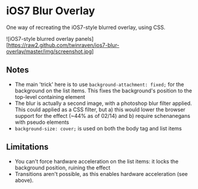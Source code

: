 iOS7 Blur Overlay
=================

One way of recreating the iOS7-style blurred overlay, using CSS.

![iOS7-style blurred overlay panels][https://raw2.github.com/twinraven/ios7-blur-overlay/master/img/screenshot.jpg]

## Notes

* The main 'trick' here is to use `background-attachment: fixed;` for the background on the list items. This fixes the background's position to the top-level containing element
* The blur is actually a second image, with a photoshop blur filter applied. This could applied as a CSS filter, but a) this would lower the browser support for the effect (~44% as of 02/14) and b) require schenanegans with pseudo elements
* `background-size: cover;` is used on both the body tag and list items

## Limitations

* You can't force hardware acceleration on the list items: it locks the background position, ruining the effect
* Transitions aren't possible, as this enables hardware acceleration (see above).